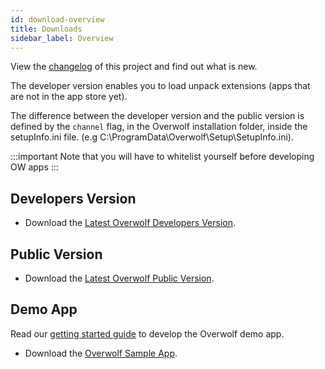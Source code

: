 ```yaml
---
id: download-overview
title: Downloads
sidebar_label: Overview
---
```


View the [changelog](../api/changelog) of this project and find out what is new.

The developer version enables you to load unpack extensions (apps that are not in the app store yet).

The difference between the developer version and the public version is defined by the `channel` flag, in the Overwolf installation folder, inside the setupInfo.ini file.
(e.g C:\ProgramData\Overwolf\Setup\SetupInfo.ini).

:::important
 Note that you will have to whitelist yourself before developing OW apps
:::

## Developers Version

* Download the [Latest Overwolf Developers Version](https://download.overwolf.com/install/Download?Name=Game+Summary&ExtensionId=flkgdpkkjcoapbgmgpidhepajgkhckpgpibmlclb&Channel=developers).

## Public Version

* Download the [Latest Overwolf Public Version](https://download.overwolf.com/install/Download?Name=Game+Summary&ExtensionId=flkgdpkkjcoapbgmgpidhepajgkhckpgpibmlclb&Channel=website).

## Demo App

Read our [getting started guide](../start/sample-app-overview) to develop the Overwolf demo app.

* Download the [Overwolf Sample App](https://github.com/overwolf/sample-app).
